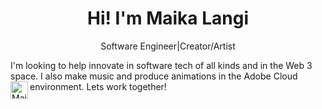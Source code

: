 <h1 align="center">Hi! I'm Maika Langi</h1>
<p align='center'>Software Engineer|Creator/Artist</p>
I'm looking to help innovate in software tech of all kinds and in the Web 3 space. I also make music and produce animations in the Adobe Cloud environment.
Lets work together!
<a href='https://www.linkedin.com/in/maika-langi-7ab038222/'><img align="left" alt="Maika Langi LinkedIn" width="28px" src="https://cdn-icons-png.flaticon.com/512/174/174857.png" /></a>
